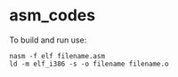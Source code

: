 # asm_codes

To build and run use:
```
nasm -f elf filename.asm
ld -m elf_i386 -s -o filename filename.o
```
